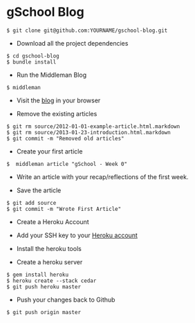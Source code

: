 # gSchool Blog

```
$ git clone git@github.com:YOURNAME/gschool-blog.git
```

* Download all the project dependencies

```
$ cd gschool-blog
$ bundle install
```

* Run the Middleman Blog

```
$ middleman
```

* Visit the [blog](http://localhost:4567) in your browser

* Remove the existing articles

```
$ git rm source/2012-01-01-example-article.html.markdown
$ git rm source/2013-01-23-introduction.html.markdown
$ git commit -m "Removed old articles"
```

* Create your first article

```
$  middleman article "gSchool - Week 0"
```

* Write an article with your recap/reflections of the first week.

* Save the article

```
$ git add source
$ git commit -m "Wrote First Article"
```

* Create a Heroku Account
* Add your SSH key to your [Heroku account](https://dashboard.heroku.com/account)

* Install the heroku tools
* Create a heroku server

```
$ gem install heroku
$ heroku create --stack cedar
$ git push heroku master
```

* Push your changes back to Github

```
$ git push origin master
```